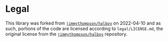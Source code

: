 # Legal

This library was forked
from [`jimmythompson/halboy`](https://github.com/jimmythompson/halboy) on
2022-04-10 and as such, portions of the code are licensed according
to `legal/LICENSE.md`, the original license from
the [`jimmythompson/halboy`](https://github.com/jimmythompson/halboy)
repository.
